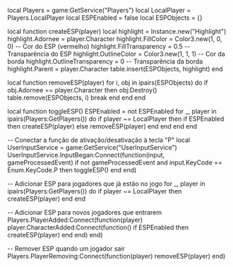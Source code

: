 local Players = game:GetService("Players")
local LocalPlayer = Players.LocalPlayer
local ESPEnabled = false
local ESPObjects = {}

local function createESP(player)
    local highlight = Instance.new("Highlight")
    highlight.Adornee = player.Character
    highlight.FillColor = Color3.new(1, 0, 0) -- Cor do ESP (vermelho)
    highlight.FillTransparency = 0.5 -- Transparência do ESP
    highlight.OutlineColor = Color3.new(1, 1, 1) -- Cor da borda
    highlight.OutlineTransparency = 0 -- Transparência da borda
    highlight.Parent = player.Character
    table.insert(ESPObjects, highlight)
end

local function removeESP(player)
    for i, obj in ipairs(ESPObjects) do
        if obj.Adornee == player.Character then
            obj:Destroy()
            table.remove(ESPObjects, i)
            break
        end
    end
end

local function toggleESP()
    ESPEnabled = not ESPEnabled
    for _, player in ipairs(Players:GetPlayers()) do
        if player ~= LocalPlayer then
            if ESPEnabled then
                createESP(player)
            else
                removeESP(player)
            end
        end
    end
end

-- Conectar a função de ativação/desativação à tecla "P"
local UserInputService = game:GetService("UserInputService")
UserInputService.InputBegan:Connect(function(input, gameProcessedEvent)
    if not gameProcessedEvent and input.KeyCode == Enum.KeyCode.P then
        toggleESP()
    end
end)

-- Adicionar ESP para jogadores que já estão no jogo
for _, player in ipairs(Players:GetPlayers()) do
    if player ~= LocalPlayer then
        createESP(player)
    end
end

-- Adicionar ESP para novos jogadores que entrarem
Players.PlayerAdded:Connect(function(player)
    player.CharacterAdded:Connect(function()
        if ESPEnabled then
            createESP(player)
        end
    end)
end)

-- Remover ESP quando um jogador sair
Players.PlayerRemoving:Connect(function(player)
    removeESP(player)
end)
